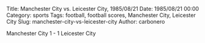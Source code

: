 Title: Manchester City vs. Leicester City, 1985/08/21
Date: 1985/08/21 00:00
Category: sports
Tags: football, football scores, Manchester City, Leicester City
Slug: manchester-city-vs-leicester-city
Author: carbonero


Manchester City 1 - 1 Leicester City
